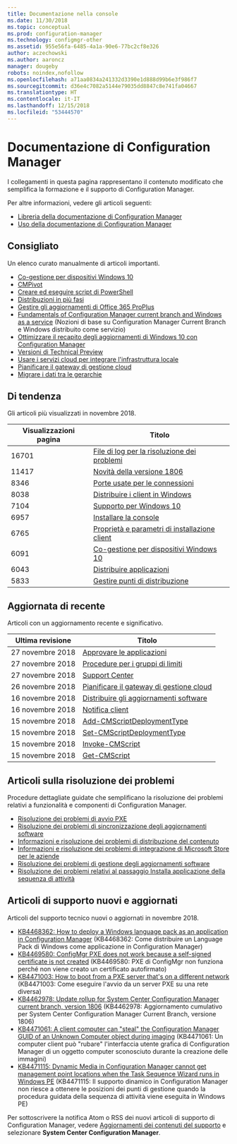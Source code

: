 ```yaml
---
title: Documentazione nella console
ms.date: 11/30/2018
ms.topic: conceptual
ms.prod: configuration-manager
ms.technology: configmgr-other
ms.assetid: 955e56fa-6485-4a1a-90e6-77bc2cf8e326
author: aczechowski
ms.author: aaroncz
manager: dougeby
robots: noindex,nofollow
ms.openlocfilehash: a71aa0834a241332d3390e1d888d99b6e3f986f7
ms.sourcegitcommit: d36e4c7082a5144e79035dd8847c8e741fa04667
ms.translationtype: HT
ms.contentlocale: it-IT
ms.lasthandoff: 12/15/2018
ms.locfileid: "53444570"
---
```

<!-- 
- Feature 1357546
- This page displays in-console, under the Community workspace, Documentation node. 
- Don't use any relative links; must be full https://docs.microsoft.com and language neutral
- Process: https://microsoft.sharepoint.com/teams/ConfigMgr/Documents/ContentPub/Data%20collection%20process%20for%20Feature%201357546%20In-console%20documentation.docx?web=1
-->


# <a name="configuration-manager-documentation"></a>Documentazione di Configuration Manager
I collegamenti in questa pagina rappresentano il contenuto modificato che semplifica la formazione e il supporto di Configuration Manager. 

Per altre informazioni, vedere gli articoli seguenti:
- [Libreria della documentazione di Configuration Manager](https://docs.microsoft.com/sccm)  
- [Uso della documentazione di Configuration Manager](https://docs.microsoft.com/sccm/core/understand/use-docs)



## <a name="recommended"></a>Consigliato 
Un elenco curato manualmente di articoli importanti.

- [Co-gestione per dispositivi Windows 10](https://docs.microsoft.com/sccm/core/clients/manage/co-management-overview)  
- [CMPivot](https://docs.microsoft.com/sccm/core/servers/manage/cmpivot)  
- [Creare ed eseguire script di PowerShell](https://docs.microsoft.com/sccm/apps/deploy-use/create-deploy-scripts)  
- [Distribuzioni in più fasi](https://docs.microsoft.com/sccm/osd/deploy-use/create-phased-deployment-for-task-sequence)  
- [Gestire gli aggiornamenti di Office 365 ProPlus](https://docs.microsoft.com/sccm/sum/deploy-use/manage-office-365-proplus-updates)  
- [Fundamentals of Configuration Manager current branch and Windows as a service](https://docs.microsoft.com/sccm/core/understand/configuration-manager-and-windows-as-service) (Nozioni di base su Configuration Manager Current Branch e Windows distribuito come servizio)
- [Ottimizzare il recapito degli aggiornamenti di Windows 10 con Configuration Manager](https://docs.microsoft.com/sccm/sum/deploy-use/optimize-windows-10-update-delivery)
- [Versioni di Technical Preview](https://docs.microsoft.com/sccm/core/get-started/technical-preview)
- [Usare i servizi cloud per integrare l'infrastruttura locale](https://docs.microsoft.com/sccm/core/understand/use-cloud-services)
- [Pianificare il gateway di gestione cloud](https://docs.microsoft.com/sccm/core/clients/manage/plan-cloud-management-gateway)
- [Migrare i dati tra le gerarchie](https://docs.microsoft.com/sccm/core/migration/migrate-data-between-hierarchies)



## <a name="trending"></a>Di tendenza
Gli articoli più visualizzati in novembre 2018.

 | Visualizzazioni pagina | Titolo | 
 |------------|-------| 
 | 16701 | [File di log per la risoluzione dei problemi](https://docs.microsoft.com/sccm/core/plan-design/hierarchy/log-files) | 
 | 11417 | [Novità della versione 1806](https://docs.microsoft.com/sccm/core/plan-design/changes/whats-new-in-version-1806) | 
 | 8346 | [Porte usate per le connessioni](https://docs.microsoft.com/sccm/core/plan-design/hierarchy/ports) | 
 | 8038 | [Distribuire i client in Windows](https://docs.microsoft.com/sccm/core/clients/deploy/deploy-clients-to-windows-computers) | 
 | 7104 | [Supporto per Windows 10](https://docs.microsoft.com/sccm/core/plan-design/configs/support-for-windows-10) | 
 | 6957 | [Installare la console](https://docs.microsoft.com/sccm/core/servers/deploy/install/install-consoles) | 
 | 6765 | [Proprietà e parametri di installazione client](https://docs.microsoft.com/sccm/core/clients/deploy/about-client-installation-properties) | 
 | 6091 | [Co-gestione per dispositivi Windows 10](https://docs.microsoft.com/sccm/core/clients/manage/co-management-overview) | 
 | 6043 | [Distribuire applicazioni](https://docs.microsoft.com/sccm/apps/deploy-use/deploy-applications) | 
 | 5833 | [Gestire punti di distribuzione](https://docs.microsoft.com/sccm/core/servers/deploy/configure/install-and-configure-distribution-points) | 



## <a name="recently-updated"></a>Aggiornata di recente
Articoli con un aggiornamento recente e significativo.

 | Ultima revisione | Titolo | 
 |---------------|-------|
 | 27 novembre 2018 | [Approvare le applicazioni](https://docs.microsoft.com/sccm/apps/deploy-use/app-approval) | 
 | 27 novembre 2018 | [Procedure per i gruppi di limiti](https://docs.microsoft.com/sccm/core/servers/deploy/configure/boundary-group-procedures) | 
 | 27 novembre 2018 | [Support Center](https://docs.microsoft.com/sccm/core/support/support-center) | 
 | 26 novembre 2018 | [Pianificare il gateway di gestione cloud](https://docs.microsoft.com/sccm/core/clients/manage/cmg/plan-cloud-management-gateway) | 
 | 16 novembre 2018 | [Distribuire gli aggiornamenti software](https://docs.microsoft.com/sccm/sum/deploy-use/deploy-software-updates) | 
 | 16 novembre 2018 | [Notifica client](https://docs.microsoft.com/sccm/core/clients/manage/client-notification) | 
 | 15 novembre 2018 | [Add-CMScriptDeploymentType](https://docs.microsoft.com/powershell/module/configurationmanager/add-cmscriptdeploymenttype) | 
 | 15 novembre 2018 | [Set-CMScriptDeploymentType](https://docs.microsoft.com/powershell/module/configurationmanager/set-cmscriptdeploymenttype) | 
 | 15 novembre 2018 | [Invoke-CMScript](https://docs.microsoft.com/powershell/module/configurationmanager/invoke-cmscript) | 
 | 15 novembre 2018 | [Get-CMScript](https://docs.microsoft.com/powershell/module/configurationmanager/get-cmscript) | 



## <a name="troubleshooting-articles"></a>Articoli sulla risoluzione dei problemi
Procedure dettagliate guidate che semplificano la risoluzione dei problemi relativi a funzionalità e componenti di Configuration Manager.

- [Risoluzione dei problemi di avvio PXE](https://support.microsoft.com/help/4468612)
- [Risoluzione dei problemi di sincronizzazione degli aggiornamenti software](https://support.microsoft.com/help/10059)
- [Informazioni e risoluzione dei problemi di distribuzione del contenuto](https://support.microsoft.com/help/4000401)
- [Informazioni e risoluzione dei problemi di integrazione di Microsoft Store per le aziende](https://support.microsoft.com/help/4010214)
- [Risoluzione dei problemi di gestione degli aggiornamenti software](https://support.microsoft.com/help/10680)
- [Risoluzione dei problemi relativi al passaggio Installa applicazione della sequenza di attività](https://support.microsoft.com/help/18408/)



## <a name="new-and-updated-support-articles"></a>Articoli di supporto nuovi e aggiornati
Articoli del supporto tecnico nuovi o aggiornati in novembre 2018.

- [KB4468362: How to deploy a Windows language pack as an application in Configuration Manager](https://support.microsoft.com/help/4468362) (KB4468362: Come distribuire un Language Pack di Windows come applicazione in Configuration Manager)
- [KB4469580: ConfigMgr PXE does not work because a self-signed certificate is not created](https://support.microsoft.com/help/4469580/) (KB4469580: PXE di ConfigMgr non funziona perché non viene creato un certificato autofirmato)
- [KB4471003: How to boot from a PXE server that's on a different network](https://support.microsoft.com/help/4471003) (KB4471003: Come eseguire l'avvio da un server PXE su una rete diversa)
- [KB4462978: Update rollup for System Center Configuration Manager current branch, version 1806](https://support.microsoft.com/help/4462978) (KB4462978: Aggiornamento cumulativo per System Center Configuration Manager Current Branch, versione 1806)
- [KB4471061: A client computer can "steal" the Configuration Manager GUID of an Unknown Computer object during imaging](https://support.microsoft.com/help/4471061) (KB4471061: Un computer client può "rubare" l'interfaccia utente grafica di Configuration Manager di un oggetto computer sconosciuto durante la creazione delle immagini)
- [KB4471115: Dynamic Media in Configuration Manager cannot get management point locations when the Task Sequence Wizard runs in Windows PE](https://support.microsoft.com/help/4471115) (KB4471115: Il supporto dinamico in Configuration Manager non riesce a ottenere le posizioni dei punti di gestione quando la procedura guidata della sequenza di attività viene eseguita in Windows PE)


Per sottoscrivere la notifica Atom o RSS dei nuovi articoli di supporto di Configuration Manager, vedere [Aggiornamenti dei contenuti del supporto](https://support.microsoft.com/help/4089498/) e selezionare **System Center Configuration Manager**.  
